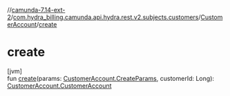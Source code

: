 //[camunda-7.14-ext-2](../../../index.md)/[com.hydra_billing.camunda.api.hydra.rest.v2.subjects.customers](../index.md)/[CustomerAccount](index.md)/[create](create.md)

# create

[jvm]\
fun [create](create.md)(params: [CustomerAccount.CreateParams](-create-params/index.md), customerId: Long): [CustomerAccount.CustomerAccount](-customer-account/index.md)
